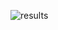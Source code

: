 ![results](https://github.com/SungaHwang/Text-Image_DLProject/assets/74399508/e8d95e0a-bb03-4814-b3d6-e1da789d0e44)
